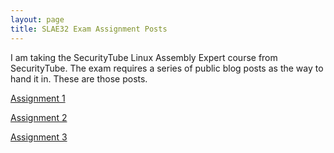 ```yaml
---
layout: page
title: SLAE32 Exam Assignment Posts
---
```


I am taking the SecurityTube Linux Assembly Expert course from SecurityTube. The exam requires a series of public blog posts as the way to hand it in. These are those posts.

[Assignment 1](./slae32-assignment1)

[Assignment 2](./slae32-assignment2)

[Assignment 3](./slae32-assignment3)
